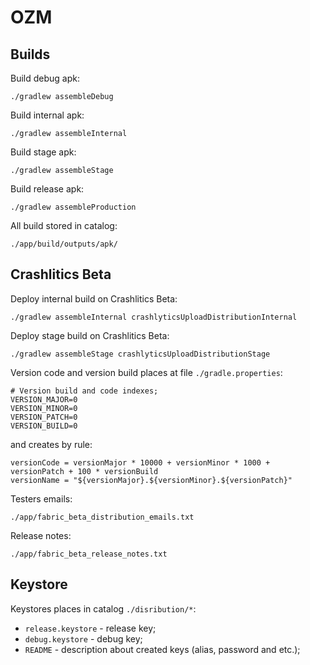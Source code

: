 # OZM

## Builds

Build debug apk:
```
./gradlew assembleDebug
```
Build internal apk:
```
./gradlew assembleInternal
```
Build stage apk:
```
./gradlew assembleStage
```
Build release apk:
```
./gradlew assembleProduction
```
All build stored in catalog:
```
./app/build/outputs/apk/
```

## Crashlitics Beta

Deploy internal build on Crashlitics Beta:
```
./gradlew assembleInternal crashlyticsUploadDistributionInternal
```

Deploy stage build on Crashlitics Beta:
```
./gradlew assembleStage crashlyticsUploadDistributionStage
```

Version code and version build places at file `./gradle.properties`:
```
# Version build and code indexes;
VERSION_MAJOR=0
VERSION_MINOR=0
VERSION_PATCH=0
VERSION_BUILD=0
```
and creates by rule:
```
versionCode = versionMajor * 10000 + versionMinor * 1000 + versionPatch + 100 * versionBuild
versionName = "${versionMajor}.${versionMinor}.${versionPatch}"
```

Testers emails:
```
./app/fabric_beta_distribution_emails.txt
```

Release notes:
```
./app/fabric_beta_release_notes.txt
```

## Keystore

Keystores places in catalog `./disribution/*`:
* `release.keystore` - release key;
* `debug.keystore` - debug key;
* `README` - description about created keys (alias, password and etc.);